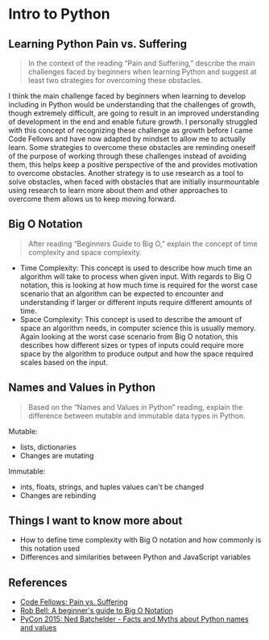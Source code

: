 # Intro to Python

## Learning Python Pain vs. Suffering

> In the context of the reading “Pain and Suffering,” describe the main challenges faced by beginners when learning Python and suggest at least two strategies for overcoming these obstacles.

I think the main challenge faced by beginners when learning to develop including in Python would be understanding that the challenges of growth, though extremely difficult, are going to result in an improved understanding of development in the end and enable future growth. I personally struggled with this concept of recognizing these challenge as growth before I came Code Fellows and have now adapted by mindset to allow me to actually learn. Some strategies to overcome these obstacles are reminding oneself of the purpose of working through these challenges instead of avoiding them, this helps keep a positive perspective of the and provides motivation to overcome obstacles. Another strategy is to use research as a tool to solve obstacles, when faced with obstacles that are initially insurmountable using research to learn more about them and other approaches to overcome them allows us to keep moving forward.

## Big O Notation

> After reading “Beginners Guide to Big O,” explain the concept of time complexity and space complexity.

- Time Complexity: This concept is used to describe how much time an algorithm will take to process when given input. With regards to Big O notation, this is looking at how much time is required for the worst case scenario that an algorithm can be expected to encounter and understanding if larger or different inputs require different amounts of time.
- Space Complexity: This concept is used to describe the amount of space an algorithm needs, in computer science this is usually memory. Again looking at the worst case scenario from Big O notation, this describes how different sizes or types of inputs could require more space by the algorithm to produce output and how the space required scales based on the input.

## Names and Values in Python

> Based on the “Names and Values in Python” reading, explain the difference between mutable and immutable data types in Python.

Mutable:

- lists, dictionaries
- Changes are mutating

Immutable:

- ints, floats, strings, and tuples values can't be changed
- Changes are rebinding

## Things I want to know more about

- How to define time complexity with Big O notation and how commonly is this notation used
- Differences and similarities between Python and JavaScript variables

## References

- [Code Fellows: Pain vs. Suffering](https://codefellows.github.io/code-401-python-guide/curriculum/class-01/notes/pain_suffering)
- [Rob Bell: A beginner's guide to Big O Notation](https://robbell.io/2009/06/a-beginners-guide-to-big-o-notation)
- [PyCon 2015: Ned Batchelder - Facts and Myths about Python names and values](https://www.youtube.com/watch?v=_AEJHKGk9ns)
